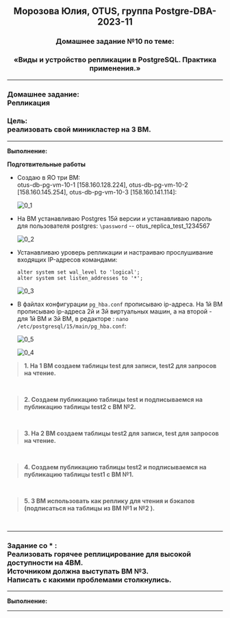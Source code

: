 **<div align="center"><h2>Морозова Юлия, OTUS, группа Postgre-DBA-2023-11</h2></div>**

**<div align=center><h3>Домашнее задание №10 по теме:</h3></div>**
**<div align=center><h3>«Виды и устройство репликации в PostgreSQL. Практика применения.»</h3></div>**

***
**<h3>Домашнее задание:
<br>Репликация</h3>**

**<h3>Цель:
<br>реализовать свой миникластер на 3 ВМ.</h3>**

***

**Выполнение:**

**Подготвительные работы**

- Создаю в ЯО три ВМ:
  </br>otus-db-pg-vm-10-1 [158.160.128.224], otus-db-pg-vm-10-2 [158.160.145.254], otus-db-pg-vm-10-3 [158.160.141.114]:

  ![0_1](https://github.com/Y-M-Morozova/Postgre-DBA-2023-11_OTUS_Morozova_Yulia/assets/153178571/a9b1098c-99bc-4f43-887b-5b4617354eae)

- На ВМ устанавливаю Postgres 15й версии и устанавливаю пароль для пользователя postgres: ``\password`` -- otus_replica_test_1234567

  ![0_2](https://github.com/Y-M-Morozova/Postgre-DBA-2023-11_OTUS_Morozova_Yulia/assets/153178571/0e0c49b8-cdc4-482e-b0f0-d2328a675c6f)
  
- Устанавливаю уроверь репликации и настраиваю прослушивание входящих IP-адресов командами:

  ``alter system set wal_level to 'logical';``
  </br>``alter system set listen_addresses to '*';``

    ![0_3](https://github.com/Y-M-Morozova/Postgre-DBA-2023-11_OTUS_Morozova_Yulia/assets/153178571/7fc4cb65-bbfc-40c1-a00e-0fc06f31d92e)

- В файлах конфигурации ``pg_hba.conf`` прописываю ip-адреса. На 1й ВМ прописываю ip-адреса 2й и 3й виртуальных машин, а на второй - для 1й ВМ и 3й ВМ,  в редакторе : ``nano /etc/postgresql/15/main/pg_hba.conf``:

    ![0_5](https://github.com/Y-M-Morozova/Postgre-DBA-2023-11_OTUS_Morozova_Yulia/assets/153178571/3864c743-063c-47a3-a6f4-1736cea51152)

    ![0_4](https://github.com/Y-M-Morozova/Postgre-DBA-2023-11_OTUS_Morozova_Yulia/assets/153178571/a4909b7d-f828-46b3-9cd2-c91be3905871)

   
   
>**1. На 1 ВМ создаем таблицы test для записи, test2 для запросов на чтение.**



<br/>

>**2. Создаем публикацию таблицы test и подписываемся на публикацию таблицы test2 с ВМ №2.**





<br/>

>**3. На 2 ВМ создаем таблицы test2 для записи, test для запросов на чтение.**



<br/>

>**4. Создаем публикацию таблицы test2 и подписываемся на публикацию таблицы test1 с ВМ №1.**




<br/>

>**5. 3 ВМ использовать как реплику для чтения и бэкапов (подписаться на таблицы из ВМ №1 и №2 ).**


<br/>

***
**<h3> Задание со * :**
<br>Реализовать горячее реплицирование для высокой доступности на 4ВМ. 
<br>Источником должна выступать ВМ №3. 
<br>Написать с какими проблемами столкнулись. 
</h3>

***

**Выполнение:**



***

